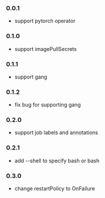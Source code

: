 ### 0.0.1

* support pytorch operator

### 0.1.0

* support imagePullSecrets

### 0.1.1 

* support gang
 
### 0.1.2

* fix bug for supporting gang

### 0.2.0

* support job labels and annotations

### 0.2.1

* add --shell to specify bash or bash

### 0.3.0

* change restartPolicy to OnFailure